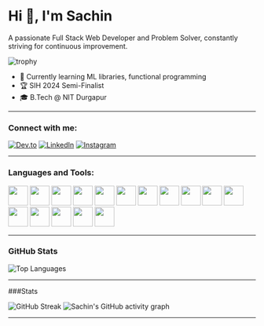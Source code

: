 # Hi 👋, I'm Sachin

A passionate Full Stack Web Developer and Problem Solver, constantly striving for continuous improvement.


![trophy](https://github-profile-trophy.vercel.app/?username=sachinky09&theme=darkhub&title=Stars,Followers,Commits,Repositories,Experience)





- 🌱 Currently learning ML libraries, functional programming
- 🏆 SIH 2024 Semi-Finalist 
- 🎓 B.Tech @ NIT Durgapur

---

### Connect with me:

[![Dev.to](https://img.shields.io/badge/Dev.to-0A0A0A?style=flat&logo=dev.to&logoColor=white)](https://dev.to/sachinky09)
[![LinkedIn](https://img.shields.io/badge/LinkedIn-0077B5?style=flat&logo=linkedin&logoColor=white)](https://www.linkedin.com/in/sachin-kumar-yadav-10b3b8298/)
[![Instagram](https://img.shields.io/badge/Instagram-E4405F?style=flat&logo=instagram&logoColor=white)](https://www.instagram.com/s.achi.n__/)


---

### Languages and Tools:
<p>
  <img src="https://cdn.jsdelivr.net/gh/devicons/devicon/icons/c/c-original.svg" width="40"/>
  <img src="https://cdn.jsdelivr.net/gh/devicons/devicon/icons/cplusplus/cplusplus-original.svg" width="40"/>
  <img src="https://cdn.jsdelivr.net/gh/devicons/devicon/icons/python/python-original.svg" width="40"/>
  <img src="https://cdn.jsdelivr.net/gh/devicons/devicon/icons/javascript/javascript-original.svg" width="40"/>
  <img src="https://cdn.jsdelivr.net/gh/devicons/devicon/icons/typescript/typescript-original.svg" width="40"/>
  <img src="https://cdn.jsdelivr.net/gh/devicons/devicon/icons/react/react-original.svg" width="40"/>
  <img src="https://cdn.jsdelivr.net/gh/devicons/devicon/icons/nextjs/nextjs-original.svg" width="40"/>
  <img src="https://cdn.jsdelivr.net/gh/devicons/devicon/icons/nodejs/nodejs-original.svg" width="40"/>
  <img src="https://cdn.jsdelivr.net/gh/devicons/devicon/icons/express/express-original.svg" width="40"/>
  <img src="https://cdn.jsdelivr.net/gh/devicons/devicon/icons/mongodb/mongodb-original.svg" width="40"/>
  <img src="https://cdn.jsdelivr.net/gh/devicons/devicon/icons/go/go-original.svg" width="40"/>
  <img src="https://cdn.jsdelivr.net/gh/devicons/devicon/icons/git/git-original.svg" width="40"/>
  <img src="https://cdn.jsdelivr.net/gh/devicons/devicon/icons/supabase/supabase-original.svg" width="40"/>
  <img src="https://cdn.jsdelivr.net/gh/devicons/devicon/icons/haskell/haskell-original.svg" width="40"/>
  <img src="https://cdn.jsdelivr.net/gh/devicons/devicon/icons/linux/linux-original.svg" width="40"/>
  <img src="https://cdn.jsdelivr.net/gh/devicons/devicon/icons/postgresql/postgresql-original.svg" width="40"/>


</p>

---

### GitHub Stats
![Top Languages](https://github-readme-stats.vercel.app/api/top-langs/?username=sachinky09&layout=compact&theme=dark)

---

###Stats

![GitHub Streak](https://streak-stats.demolab.com?user=sachinky09&theme=dark&hide_border=true)
![Sachin's GitHub activity graph](https://github-readme-activity-graph.vercel.app/graph?username=sachinky09&theme=react-dark)

---
